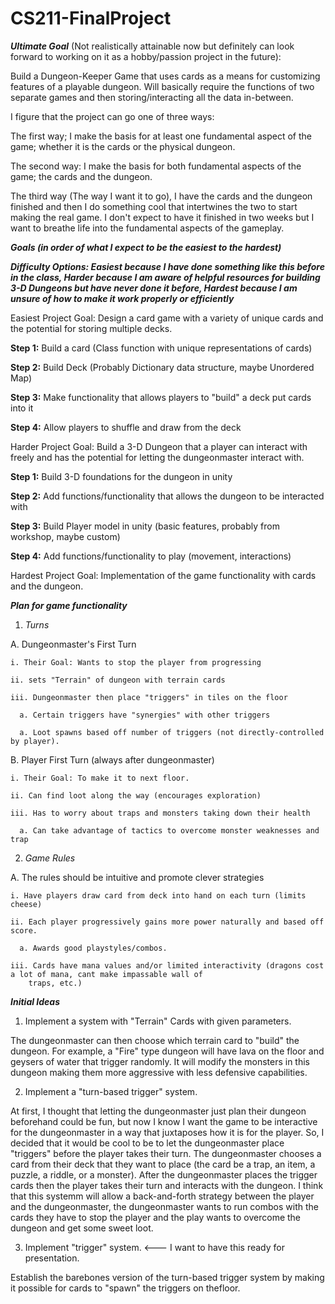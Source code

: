 # CS211-FinalProject

***Ultimate Goal*** (Not realistically attainable now but definitely can look forward to working on it as a hobby/passion project in the future): 

Build a Dungeon-Keeper Game that uses cards as a means for customizing features of a playable dungeon. Will basically require the functions of two separate games and then storing/interacting all the data in-between.

I figure that the project can go one of three ways:

The first way; I make the basis for at least one fundamental aspect of the game; whether it is the cards or the physical dungeon. 

The second way: I make the basis for both fundamental aspects of the game; the cards and the dungeon. 

The third way (The way I want it to go), I have the cards and the dungeon finished and then I do something cool that intertwines the two to start making the real game. I don't expect to have it finished in two weeks but I want to breathe life into the fundamental aspects of the gameplay.

***Goals (in order of what I expect to be the easiest to the hardest)***

***Difficulty Options: Easiest because I have done something like this before in the class, Harder because I am aware of helpful resources for building 3-D Dungeons but have never done it before, Hardest because I am unsure of how to make it work properly or efficiently***

Easiest Project Goal: Design a card game with a variety of unique cards and the potential for storing multiple decks.

**Step 1:** Build a card (Class function with unique representations of cards)

**Step 2:** Build Deck (Probably Dictionary data structure, maybe Unordered Map)

**Step 3:** Make functionality that allows players to "build" a deck put cards into it

**Step 4:** Allow players to shuffle and draw from the deck

Harder Project Goal: Build a 3-D Dungeon that a player can interact with freely and has the potential for letting the dungeonmaster interact with. 

**Step 1:** Build 3-D foundations for the dungeon in unity

**Step 2:** Add functions/functionality that allows the dungeon to be interacted with

**Step 3:** Build Player model in unity (basic features, probably from workshop, maybe custom)

**Step 4:** Add functions/functionality to play (movement, interactions)

Hardest Project Goal: Implementation of the game functionality with cards and the dungeon.

***Plan for game functionality***

1. *Turns*

  A. Dungeonmaster's First Turn
  
    i. Their Goal: Wants to stop the player from progressing
    
    ii. sets "Terrain" of dungeon with terrain cards
    
    iii. Dungeonmaster then place "triggers" in tiles on the floor
    
      a. Certain triggers have "synergies" with other triggers
      
      a. Loot spawns based off number of triggers (not directly-controlled by player).
      
  B. Player First Turn (always after dungeonmaster)
  
    i. Their Goal: To make it to next floor.
    
    ii. Can find loot along the way (encourages exploration)
    
    iii. Has to worry about traps and monsters taking down their health
    
      a. Can take advantage of tactics to overcome monster weaknesses and trap 
      
2. *Game Rules*

  A. The rules should be intuitive and promote clever strategies
  
    i. Have players draw card from deck into hand on each turn (limits cheese)
    
    ii. Each player progressively gains more power naturally and based off score.
    
      a. Awards good playstyles/combos.
      
    iii. Cards have mana values and/or limited interactivity (dragons cost a lot of mana, cant make impassable wall of     
        traps, etc.)
        
***Initial Ideas*** 

1. Implement a system with "Terrain" Cards with given parameters. 

The dungeonmaster can then choose which terrain card to "build" the dungeon. For example, a "Fire" type dungeon will have lava on the floor and geysers of water that trigger randomly. It will modify the monsters in this dungeon making them more aggressive with less defensive capabilities.

2. Implement a "turn-based trigger" system. 

At first, I thought that letting the dungeonmaster just plan their dungeon beforehand could be fun, but now I know I want the game to be interactive for the dungeonmaster in a way that juxtaposes how it is for the player. So, I decided that it would be cool to be to let the dungeonmaster place "triggers" before the player takes their turn. The dungeonmaster chooses a card from their deck that they want to place (the card be a trap, an item, a puzzle, a riddle, or a monster). After the dungeonmaster places the trigger cards then the player takes their turn and interacts with the dungeon. I think that this systemm will allow a back-and-forth strategy between the player and the dungeonmaster, the dungeonmaster wants to run combos with the cards they have to stop the player and the play wants to overcome the dungeon and get some sweet loot.

3. Implement "trigger" system. <--- I want to have this ready for presentation.

Establish the barebones version of the turn-based trigger system by making it possible for cards to "spawn" the triggers on thefloor.
